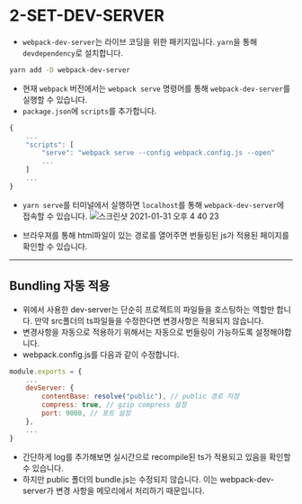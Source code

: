 # 2-SET-DEV-SERVER

-   `webpack-dev-server`는 라이브 코딩을 위한 패키지입니다. `yarn`을 통해 `devdependency`로 설치합니다.

```bash
yarn add -D webpack-dev-server
```

-   현재 `webpack` 버전에서는 `webpack serve` 명령어를 통해 `webpack-dev-server`를 실행할 수 있습니다.
-   `package.json`에 `scripts`를 추가합니다.

```javascript
{
    ...
    "scripts": [
        "serve": "webpack serve --config webpack.config.js --open"
        ...
    ]
    ...
}
```

-   `yarn serve`를 터미널에서 실행하면 `localhost`를 통해 `webpack-dev-server`에 접속할 수 있습니다.
    ![스크린샷 2021-01-31 오후 4 40 23](https://user-images.githubusercontent.com/61958795/106377817-0656a600-63e3-11eb-9d41-1c37e6da6af3.png)

-   브라우져를 통해 html파일이 있는 경로를 열어주면 번들링된 js가 적용된 페이지를 확인할 수 있습니다.

---

## Bundling 자동 적용

-   위에서 사용한 dev-server는 단순히 프로젝트의 파일들을 호스팅하는 역할만 합니다. 만약 src폴더의 ts파일들을 수정한다면 변경사항은 적용되지 않습니다.
-   변경사항을 자동으로 적용하기 위해서는 자동으로 번들링이 가능하도록 설정해야합니다.
-   webpack.config.js를 다음과 같이 수정합니다.

```javascript
module.exports = {
    ...
    devServer: {
        contentBase: resolve("public"), // public 경로 지정
        compress: true, // gzip compress 설정
        port: 9000, // 포트 설정
    },
    ...
}
```

-   간단하게 log를 추가해보면 실시간으로 recompile된 ts가 적용되고 있음을 확인할 수 있습니다.
-   하지만 public 폴더의 bundle.js는 수정되지 않습니다. 이는 webpack-dev-server가 변경 사항을 메모리에서 처리하기 때문입니다.
